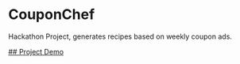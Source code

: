 # CouponChef

Hackathon Project, generates recipes based on weekly coupon ads.

[## Project Demo](https://www.youtube.com/watch?v=C1cfvL4F5nk)
